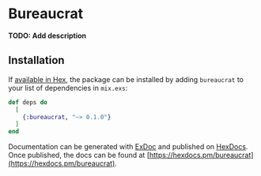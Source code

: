 # Bureaucrat

**TODO: Add description**

## Installation

If [available in Hex](https://hex.pm/docs/publish), the package can be installed
by adding `bureaucrat` to your list of dependencies in `mix.exs`:

```elixir
def deps do
  [
    {:bureaucrat, "~> 0.1.0"}
  ]
end
```

Documentation can be generated with [ExDoc](https://github.com/elixir-lang/ex_doc)
and published on [HexDocs](https://hexdocs.pm). Once published, the docs can
be found at [https://hexdocs.pm/bureaucrat](https://hexdocs.pm/bureaucrat).

